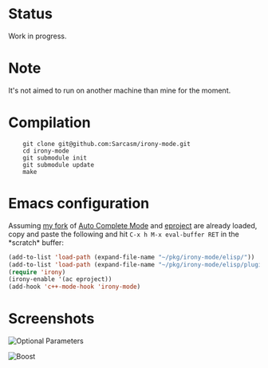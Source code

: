 Status
======

Work in progress.

Note
====

It's not aimed to run on another machine than mine for the moment.

Compilation
===========

        git clone git@github.com:Sarcasm/irony-mode.git
        cd irony-mode        
        git submodule init
        git submodule update
        make

Emacs configuration
===================

Assuming [my fork](https://github.com/Sarcasm/auto-complete/) of
[Auto Complete Mode](http://cx4a.org/software/auto-complete/) and
[eproject](https://github.com/jrockway/eproject) are already loaded,
copy and paste the following and hit `C-x h M-x eval-buffer RET` in
the \*scratch\* buffer:

~~~~~ lisp
(add-to-list 'load-path (expand-file-name "~/pkg/irony-mode/elisp/"))
(add-to-list 'load-path (expand-file-name "~/pkg/irony-mode/elisp/plugins/"))
(require 'irony)
(irony-enable '(ac eproject))
(add-hook 'c++-mode-hook 'irony-mode)
~~~~~

Screenshots
===========

![Optional Parameters](./irony-mode/raw/master/screenshots/optional-parameters.png)

![Boost](./irony-mode/raw/master/screenshots/boost-example.png)
